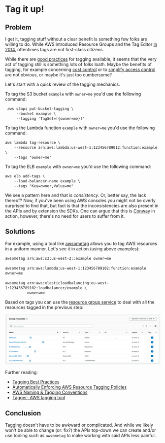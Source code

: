 # Tag it up!

## Problem

I get it, tagging stuff without a clear benefit is something few folks are
willing to do. While AWS introduced Resource Groups and the Tag Editor 
[in 2014](https://aws.amazon.com/blogs/aws/resource-groups-and-tagging/), 
oftentimes tags are not first-class citizens.

While there are [good practices](https://www.datadoghq.com/blog/tagging-best-practices/)
for tagging available, it seems that the very act of tagging still is something
lots of folks loath. Maybe the benefits of tagging, for example concerning
[cost control](https://medium.com/@davidevanpaulis/allocate-aws-costs-with-resource-tags-277de240487f) 
or to [simplify access control](https://aws.amazon.com/blogs/security/simplify-granting-access-to-your-aws-resources-by-using-tags-on-aws-iam-users-and-roles/) are not obvious, or maybe it's just too cumbersome?

Let's start with a quick review of the tagging mechanics.

To tag the S3 bucket `example` with `owner=me` you'd use the following command:

```
 aws s3api put-bucket-tagging \
     --bucket example \
     --tagging 'TagSet=[{owner=me}]'
```

To tag the Lambda function `example` with `owner=me` you'd use the following command:

```
aws lambda tag-resource \
    --resource arn:aws:lambda:us-west-1:123456789012:function:example \
    --tags "owner=me"
```

To tag the ELB `example` with `owner=me` you'd use the following command:

```
aws elb add-tags \
    --load-balancer-name example \
    --tags "Key=owner,Value=me"
```

We see a pattern here and that is _consistency_. Or, better say, the lack thereof?
Now, if you've been using AWS consoles you might not be overly surprised to find 
that, but fact is that the inconsistencies are also present in the APIs and by
extension the SDKs. One can argue that this is [Conway](https://en.wikipedia.org/wiki/Conway%27s_law) 
in action, however, there's no need for users to suffer from it.

## Solutions

For example, using a tool like [awsometag](https://tag.aws-cloud.dev/) allows you to tag 
AWS resources in a uniform manner. Let's see it in action (using above examples):

```
awsometag arn:aws:s3:us-west-2::example owner=me

awsometag arn:aws:lambda:us-west-1:123456789102:function:example owner=me

awsometag arn:aws:elasticloadbalancing:eu-west-1:123456789102:loadbalancer/example \
          owner=me
```

Based on tags you can use the [resource group service](https://docs.aws.amazon.com/ARG/latest/userguide/welcome.html)
to deal with all the resources tagged in the previous step:

![AWS resource group](../images/2020-08-28-screenshot-rg.png)

Further reading:

- [Tagging Best Practices](https://d1.awsstatic.com/whitepapers/aws-tagging-best-practices.pdf)
- [Automatically Enforcing AWS Resource Tagging Policies](https://www.pulumi.com/blog/automatically-enforcing-aws-resource-tagging-policies/)
- [AWS Naming & Tagging Conventions](https://github.com/osodevops/aws-enterprise-namming-tagging-standard)
- [Tagger- AWS tagging tool](https://dev.to/tobhai/tagger-aws-tagging-tool-3db6)

## Conclusion

Tagging doesn't have to be awkward or complicated. And while we likely won't 
be able to change (or: fix?) the APIs top-down we can create and/or use tooling 
such as `awsometag` to make working with said APIs less painful.


